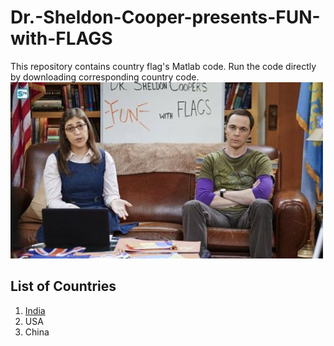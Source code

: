 # Dr.-Sheldon-Cooper-presents-FUN-with-FLAGS
This repository contains country flag's Matlab code. Run the code directly by downloading corresponding country code.
![FUN with FLAGS](sheldon.jpg)
## List of Countries
   1. [India](india.m)
   2. USA
   3. China
